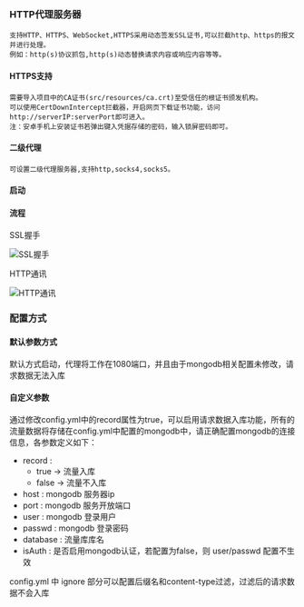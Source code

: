 ### HTTP代理服务器
    支持HTTP、HTTPS、WebSocket,HTTPS采用动态签发SSL证书,可以拦截http、https的报文并进行处理。
    例如：http(s)协议抓包,http(s)动态替换请求内容或响应内容等等。
#### HTTPS支持
    需要导入项目中的CA证书(src/resources/ca.crt)至受信任的根证书颁发机构。
    可以使用CertDownIntercept拦截器，开启网页下载证书功能，访问http://serverIP:serverPort即可进入。
    注：安卓手机上安装证书若弹出键入凭据存储的密码，输入锁屏密码即可。
#### 二级代理
    可设置二级代理服务器,支持http,socks4,socks5。
#### 启动

#### 流程
SSL握手

![SSL握手](https://sfault-image.b0.upaiyun.com/751/727/751727588-59ccbe3293bef_articlex)

HTTP通讯

![HTTP通讯](https://sfault-image.b0.upaiyun.com/114/487/1144878844-59ccbe42037b6_articlex)

### 配置方式
#### 默认参数方式
默认方式启动，代理将工作在1080端口，并且由于mongodb相关配置未修改，请求数据无法入库

#### 自定义参数
通过修改config.yml中的record属性为true，可以启用请求数据入库功能，所有的流量数据将存储在config.yml中配置的mongodb中，请正确配置mongodb的连接信息，各参数定义如下：
- record : 
    - true -> 流量入库
    - false -> 流量不入库
- host : mongodb 服务器ip
- port : mongodb 服务开放端口
- user : mongodb 登录用户
- passwd : mongodb 登录密码
- database : 流量库库名
- isAuth : 是否启用mongodb认证，若配置为false，则 user/passwd 配置不生效

config.yml 中 ignore 部分可以配置后缀名和content-type过滤，过滤后的请求数据不会入库 